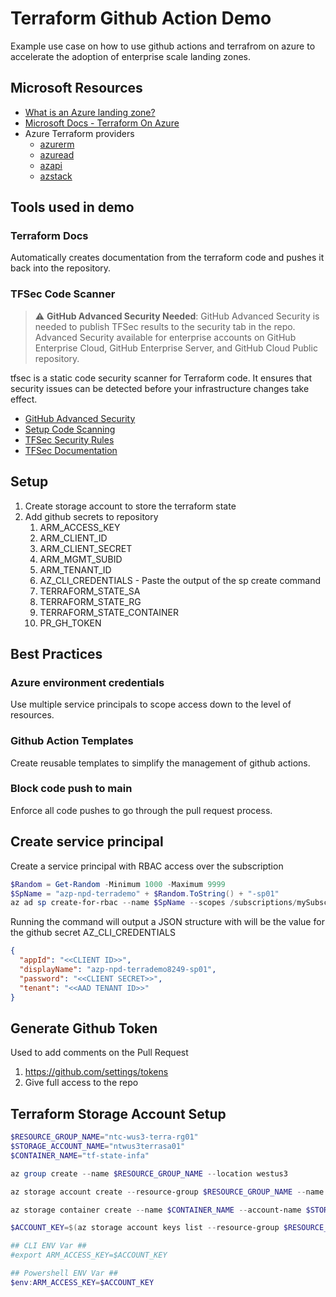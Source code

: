 # Terraform Github Action Demo

Example use case on how to use github actions and terrafrom on azure to accelerate the adoption of enterprise scale landing zones.

## Microsoft Resources

* [What is an Azure landing zone?](https://learn.microsoft.com/azure/cloud-adoption-framework/ready/landing-zone/)
* [Microsoft Docs - Terraform On Azure](https://learn.microsoft.com/azure/developer/terraform/)
* Azure Terraform providers
  * [azurerm](https://registry.terraform.io/providers/hashicorp/azurerm/latest/docs)
  * [azuread](https://registry.terraform.io/providers/hashicorp/azuread/latest/docs)
  * [azapi](https://registry.terraform.io/providers/Azure/azapi/latest/docs)
  * [azstack](https://registry.terraform.io/providers/hashicorp/azurestack/latest/docs)

## Tools used in demo

### Terraform Docs

Automatically creates documentation from the terraform code and pushes it back into the repository.

### TFSec Code Scanner

> :warning: **GitHub Advanced Security Needed**: GitHub Advanced Security is needed to publish TFSec results to the security tab in the repo. Advanced Security available for enterprise accounts on GitHub Enterprise Cloud, GitHub Enterprise Server, and GitHub Cloud Public repository.

tfsec is a static code security scanner for Terraform code. It ensures that security issues can be detected before your infrastructure changes take effect.

* [GitHub Advanced Security](https://docs.github.com/en/enterprise-cloud@latest/get-started/learning-about-github/about-github-advanced-security)
* [Setup Code Scanning](https://docs.github.com/en/enterprise-server@3.4/code-security/code-scanning/automatically-scanning-your-code-for-vulnerabilities-and-errors/setting-up-code-scanning-for-a-repository)
* [TFSec Security Rules](https://aquasecurity.github.io/tfsec/v1.28.0/checks/azure/appservice/account-identity-registered/)
* [TFSec Documentation](https://aquasecurity.github.io/tfsec/v1.28.0/guides/github-actions/github-action/)

## Setup

1. Create storage account to store the terraform state
2. Add github secrets to repository
   1. ARM_ACCESS_KEY
   2. ARM_CLIENT_ID
   3. ARM_CLIENT_SECRET
   4. ARM_MGMT_SUBID
   5. ARM_TENANT_ID
   6. AZ_CLI_CREDENTIALS - Paste the output of the sp create command
   7. TERRAFORM_STATE_SA
   8. TERRAFORM_STATE_RG
   9. TERRAFORM_STATE_CONTAINER
   10. PR_GH_TOKEN

## Best Practices

### Azure environment credentials

Use multiple service principals to scope access down to the level of resources.

### Github Action Templates

Create reusable templates to simplify the management of github actions.

### Block code push to main

Enforce all code pushes to go through the pull request process.

## Create service principal

Create a service principal with RBAC access over the subscription

```powershell
$Random = Get-Random -Minimum 1000 -Maximum 9999
$SpName = "azp-npd-terrademo" + $Random.ToString() + "-sp01"
az ad sp create-for-rbac --name $SpName --scopes /subscriptions/mySubscriptionID --role Contributor 
```

Running the command will output a JSON structure with will be the value for the github secret AZ_CLI_CREDENTIALS

```json
{
  "appId": "<<CLIENT ID>>",
  "displayName": "azp-npd-terrademo8249-sp01",
  "password": "<<CLIENT SECRET>>",
  "tenant": "<<AAD TENANT ID>>"
}
```

## Generate Github Token

Used to add comments on the Pull Request

1. https://github.com/settings/tokens
2. Give full access to the repo

## Terraform Storage Account Setup

```powershell
$RESOURCE_GROUP_NAME="ntc-wus3-terra-rg01"
$STORAGE_ACCOUNT_NAME="ntwus3terrasa01"
$CONTAINER_NAME="tf-state-infa"

az group create --name $RESOURCE_GROUP_NAME --location westus3

az storage account create --resource-group $RESOURCE_GROUP_NAME --name $STORAGE_ACCOUNT_NAME --sku Standard_LRS --encryption-services blob

az storage container create --name $CONTAINER_NAME --account-name $STORAGE_ACCOUNT_NAME

$ACCOUNT_KEY=$(az storage account keys list --resource-group $RESOURCE_GROUP_NAME --account-name $STORAGE_ACCOUNT_NAME --query '[0].value' -o tsv)

## CLI ENV Var ##
#export ARM_ACCESS_KEY=$ACCOUNT_KEY

## Powershell ENV Var ##
$env:ARM_ACCESS_KEY=$ACCOUNT_KEY
```
